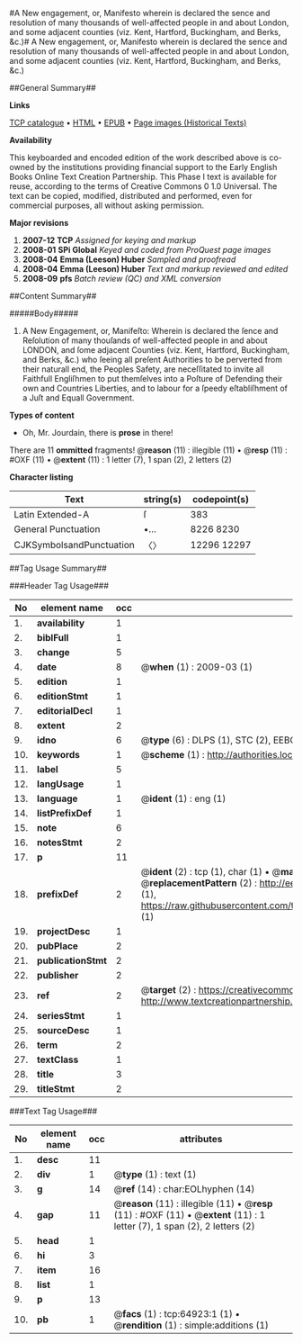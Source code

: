 #A New engagement, or, Manifesto wherein is declared the sence and resolution of many thousands of well-affected people in and about London, and some adjacent counties (viz. Kent, Hartford, Buckingham, and Berks, &c.)#
A New engagement, or, Manifesto wherein is declared the sence and resolution of many thousands of well-affected people in and about London, and some adjacent counties (viz. Kent, Hartford, Buckingham, and Berks, &c.)

##General Summary##

**Links**

[TCP catalogue](http://www.ota.ox.ac.uk/tcp/)  • 
[HTML](http://tei.it.ox.ac.uk/tcp/Texts-HTML/free/A52/A52920.html)  • 
[EPUB](http://tei.it.ox.ac.uk/tcp/Texts-EPUB/free/A52/A52920.epub) • 
[Page images (Historical Texts)](https://data.historicaltexts.jisc.ac.uk/view?pubId=eebo-12637263e&pageId=eebo-12637263e-64923-1)

**Availability**

This keyboarded and encoded edition of the
	       work described above is co-owned by the institutions
	       providing financial support to the Early English Books
	       Online Text Creation Partnership. This Phase I text is
	       available for reuse, according to the terms of Creative
	       Commons 0 1.0 Universal. The text can be copied,
	       modified, distributed and performed, even for
	       commercial purposes, all without asking permission.

**Major revisions**

1. __2007-12__ __TCP__ *Assigned for keying and markup*
1. __2008-01__ __SPi Global__ *Keyed and coded from ProQuest page images*
1. __2008-04__ __Emma (Leeson) Huber__ *Sampled and proofread*
1. __2008-04__ __Emma (Leeson) Huber__ *Text and markup reviewed and edited*
1. __2008-09__ __pfs__ *Batch review (QC) and XML conversion*

##Content Summary##

#####Body#####

1. A New Engagement, or, Manifeſto: Wherein is declared the ſence and Reſolution of many thouſands of well-affected people in and about LONDON, and ſome adjacent Counties (viz. Kent, Hartford, Buckingham, and Berks, &c.) who ſeeing all preſent Authorities to be perverted from their naturall end, the Peoples Safety, are neceſſitated to invite all Faithfull Engliſhmen to put themſelves into a Poſture of Defending their own and Countries Liberties, and to labour for a ſpeedy eſtabliſhment of a Juſt and Equall Government.

**Types of content**

  * Oh, Mr. Jourdain, there is **prose** in there!

There are 11 **ommitted** fragments! 
 @__reason__ (11) : illegible (11)  •  @__resp__ (11) : #OXF (11)  •  @__extent__ (11) : 1 letter (7), 1 span (2), 2 letters (2)

**Character listing**


|Text|string(s)|codepoint(s)|
|---|---|---|
|Latin Extended-A|ſ|383|
|General Punctuation|•…|8226 8230|
|CJKSymbolsandPunctuation|〈〉|12296 12297|

##Tag Usage Summary##

###Header Tag Usage###

|No|element name|occ|attributes|
|---|---|---|---|
|1.|__availability__|1||
|2.|__biblFull__|1||
|3.|__change__|5||
|4.|__date__|8| @__when__ (1) : 2009-03 (1)|
|5.|__edition__|1||
|6.|__editionStmt__|1||
|7.|__editorialDecl__|1||
|8.|__extent__|2||
|9.|__idno__|6| @__type__ (6) : DLPS (1), STC (2), EEBO-CITATION (1), OCLC (1), VID (1)|
|10.|__keywords__|1| @__scheme__ (1) : http://authorities.loc.gov/ (1)|
|11.|__label__|5||
|12.|__langUsage__|1||
|13.|__language__|1| @__ident__ (1) : eng (1)|
|14.|__listPrefixDef__|1||
|15.|__note__|6||
|16.|__notesStmt__|2||
|17.|__p__|11||
|18.|__prefixDef__|2| @__ident__ (2) : tcp (1), char (1)  •  @__matchPattern__ (2) : ([0-9\-]+):([0-9IVX]+) (1), (.+) (1)  •  @__replacementPattern__ (2) : http://eebo.chadwyck.com/downloadtiff?vid=$1&page=$2 (1), https://raw.githubusercontent.com/textcreationpartnership/Texts/master/tcpchars.xml#$1 (1)|
|19.|__projectDesc__|1||
|20.|__pubPlace__|2||
|21.|__publicationStmt__|2||
|22.|__publisher__|2||
|23.|__ref__|2| @__target__ (2) : https://creativecommons.org/publicdomain/zero/1.0/ (1), http://www.textcreationpartnership.org/docs/. (1)|
|24.|__seriesStmt__|1||
|25.|__sourceDesc__|1||
|26.|__term__|2||
|27.|__textClass__|1||
|28.|__title__|3||
|29.|__titleStmt__|2||


###Text Tag Usage###

|No|element name|occ|attributes|
|---|---|---|---|
|1.|__desc__|11||
|2.|__div__|1| @__type__ (1) : text (1)|
|3.|__g__|14| @__ref__ (14) : char:EOLhyphen (14)|
|4.|__gap__|11| @__reason__ (11) : illegible (11)  •  @__resp__ (11) : #OXF (11)  •  @__extent__ (11) : 1 letter (7), 1 span (2), 2 letters (2)|
|5.|__head__|1||
|6.|__hi__|3||
|7.|__item__|16||
|8.|__list__|1||
|9.|__p__|13||
|10.|__pb__|1| @__facs__ (1) : tcp:64923:1 (1)  •  @__rendition__ (1) : simple:additions (1)|
